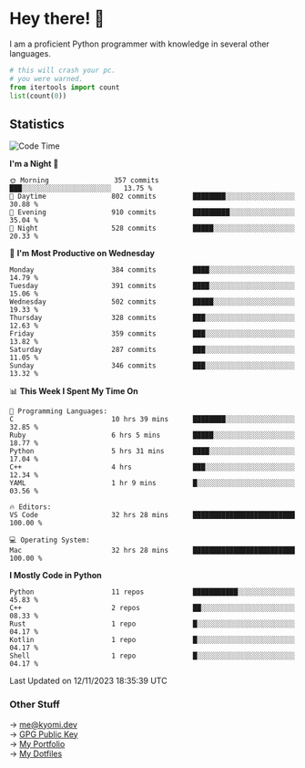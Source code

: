 # Hey there! 👋

I am a proficient Python programmer with knowledge in several other languages.

```py
# this will crash your pc.
# you were warned.
from itertools import count
list(count(0))
```

## Statistics
<!--START_SECTION:waka-->
![Code Time](http://img.shields.io/badge/Code%20Time-614%20hrs%2010%20mins-blue)

**I'm a Night 🦉** 

```text
🌞 Morning                357 commits         ███░░░░░░░░░░░░░░░░░░░░░░   13.75 % 
🌆 Daytime                802 commits         ████████░░░░░░░░░░░░░░░░░   30.88 % 
🌃 Evening                910 commits         █████████░░░░░░░░░░░░░░░░   35.04 % 
🌙 Night                  528 commits         █████░░░░░░░░░░░░░░░░░░░░   20.33 % 
```
📅 **I'm Most Productive on Wednesday** 

```text
Monday                   384 commits         ████░░░░░░░░░░░░░░░░░░░░░   14.79 % 
Tuesday                  391 commits         ████░░░░░░░░░░░░░░░░░░░░░   15.06 % 
Wednesday                502 commits         █████░░░░░░░░░░░░░░░░░░░░   19.33 % 
Thursday                 328 commits         ███░░░░░░░░░░░░░░░░░░░░░░   12.63 % 
Friday                   359 commits         ███░░░░░░░░░░░░░░░░░░░░░░   13.82 % 
Saturday                 287 commits         ███░░░░░░░░░░░░░░░░░░░░░░   11.05 % 
Sunday                   346 commits         ███░░░░░░░░░░░░░░░░░░░░░░   13.32 % 
```


📊 **This Week I Spent My Time On** 

```text
💬 Programming Languages: 
C                        10 hrs 39 mins      ████████░░░░░░░░░░░░░░░░░   32.85 % 
Ruby                     6 hrs 5 mins        █████░░░░░░░░░░░░░░░░░░░░   18.77 % 
Python                   5 hrs 31 mins       ████░░░░░░░░░░░░░░░░░░░░░   17.04 % 
C++                      4 hrs               ███░░░░░░░░░░░░░░░░░░░░░░   12.34 % 
YAML                     1 hr 9 mins         █░░░░░░░░░░░░░░░░░░░░░░░░   03.56 % 

🔥 Editors: 
VS Code                  32 hrs 28 mins      █████████████████████████   100.00 % 

💻 Operating System: 
Mac                      32 hrs 28 mins      █████████████████████████   100.00 % 
```

**I Mostly Code in Python** 

```text
Python                   11 repos            ███████████░░░░░░░░░░░░░░   45.83 % 
C++                      2 repos             ██░░░░░░░░░░░░░░░░░░░░░░░   08.33 % 
Rust                     1 repo              █░░░░░░░░░░░░░░░░░░░░░░░░   04.17 % 
Kotlin                   1 repo              █░░░░░░░░░░░░░░░░░░░░░░░░   04.17 % 
Shell                    1 repo              █░░░░░░░░░░░░░░░░░░░░░░░░   04.17 % 
```




 Last Updated on 12/11/2023 18:35:39 UTC
<!--END_SECTION:waka-->

### Other Stuff

→ [me@kyomi.dev](mailto:me@kyomi.dev)\
→ [GPG Public Key](https://github.com/bitterteriyaki.gpg)\
→ [My Portfolio](https://kyomi.dev)\
→ [My Dotfiles](https://github.com/bitterteriyaki/dotfiles)
